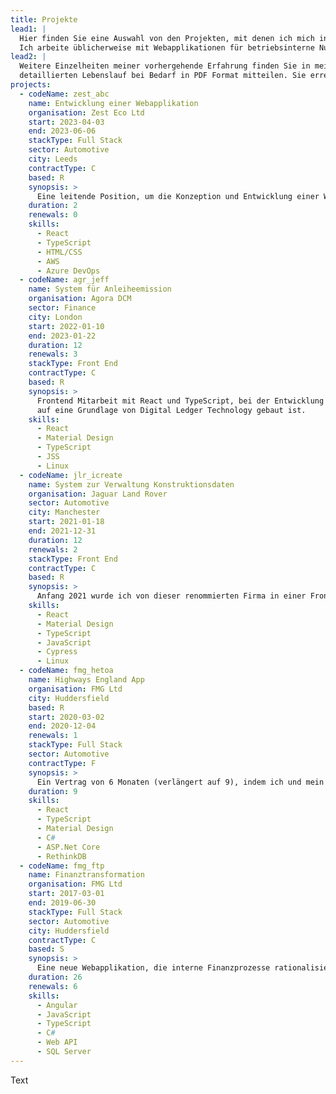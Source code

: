 ```yaml
---
title: Projekte
lead1: |
  Hier finden Sie eine Auswahl von den Projekten, mit denen ich mich in den letzten paar Jahren beschäftigt habe.
  Ich arbeite üblicherweise mit Webapplikationen für betriebsinterne Nutzung, seltener mit öffentlich zugänglichen Websites.
lead2: |
  Weitere Einzelheiten meiner vorhergehende Erfahrung finden Sie in meinem LinkedIn Profil. Ich kann auch einen
  detaillierten Lebenslauf bei Bedarf in PDF Format mitteilen. Sie erreichen mich am besten über LinkedIn.
projects:
  - codeName: zest_abc
    name: Entwicklung einer Webapplikation
    organisation: Zest Eco Ltd
    start: 2023-04-03
    end: 2023-06-06
    stackType: Full Stack
    sector: Automotive
    city: Leeds
    contractType: C
    based: R
    synopsis: >
      Eine leitende Position, um die Konzeption und Entwicklung einer Web Applikation anzuschieben. Das System sorgt für die Verwaltung von Kunden mit Electrofahrzeugen, die das Netzwerk von Ladestellen benutzen, und wurde mit React, TypeScript, OpenAPI, AWS und Azure Dev Ops realisiert.
    duration: 2
    renewals: 0
    skills:
      - React
      - TypeScript
      - HTML/CSS
      - AWS
      - Azure DevOps
  - codeName: agr_jeff
    name: System für Anleiheemission
    organisation: Agora DCM
    sector: Finance
    city: London
    start: 2022-01-10
    end: 2023-01-22
    duration: 12
    renewals: 3
    stackType: Front End
    contractType: C
    based: R
    synopsis: >
      Frontend Mitarbeit mit React und TypeScript, bei der Entwicklung eines Systems für Anleiheemission, das 
      auf eine Grundlage von Digital Ledger Technology gebaut ist. 
    skills:
      - React
      - Material Design
      - TypeScript
      - JSS
      - Linux
  - codeName: jlr_icreate
    name: System zur Verwaltung Konstruktionsdaten
    organisation: Jaguar Land Rover
    sector: Automotive
    city: Manchester
    start: 2021-01-18
    end: 2021-12-31
    duration: 12
    renewals: 2
    stackType: Front End
    contractType: C
    based: R
    synopsis: >
      Anfang 2021 wurde ich von dieser renommierten Firma in einer Frontend Rolle mit React beauftragt. Das Projekt war ein existierendes System für das Verwalten von Konstruktionsdaten. Ich war Mitglied des Teams, das das System erweiteren sollte. Wir haben React mit Hooks in funktionalen Stil angewandt, mit TypeScript und JavaScript. Wir haben zum Testen des Systems React Testing Library und Cypress eingesetzt.
    skills:
      - React
      - Material Design
      - TypeScript
      - JavaScript
      - Cypress
      - Linux
  - codeName: fmg_hetoa 
    name: Highways England App
    organisation: FMG Ltd
    city: Huddersfield
    based: R
    start: 2020-03-02
    end: 2020-12-04
    renewals: 1
    stackType: Full Stack
    sector: Automotive
    contractType: F
    synopsis: >
      Ein Vertrag von 6 Monaten (verlängert auf 9), indem ich und mein Kollege ein System ganz auf neu gebaut haben.  Das war eine Fahrzeugsverfolgungssystem für Highways England, ein wichtiger Kunde des Firmas. Das System besteht aus einem Frontend, das über ein Tablet lauft, was für Verkehrspolizist:innen gemeint war, und ein Portal für die Verkehrsleitzentrale, die aktuelle Unfälle auf einer Landkarte schildert. 
    duration: 9
    skills:
      - React
      - TypeScript
      - Material Design
      - C#
      - ASP.Net Core
      - RethinkDB
  - codeName: fmg_ftp
    name: Finanztransformation
    organisation: FMG Ltd
    start: 2017-03-01
    end: 2019-06-30
    stackType: Full Stack
    sector: Automotive
    city: Huddersfield
    contractType: C
    based: S
    synopsis: >
      Eine neue Webapplikation, die interne Finanzprozesse rationalisieren sollte, um Kosten und Umsatzverlust zu senken. Zu diesem Zweck benutzte ich AngularJS (und später Angular) mit JavaScript (später TypeScript). Ich habe das System durch eine API mit anderen betrieblichen Systemen integriert. Ich habe auch an diesen anderen Systemen gearbeitet, um die Produktion von Rechnungen zu optimieren.
    duration: 26
    renewals: 6
    skills:
      - Angular
      - JavaScript
      - TypeScript
      - C#
      - Web API
      - SQL Server
---
```

Text
